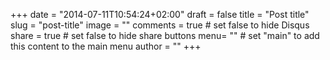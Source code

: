 +++
date = "2014-07-11T10:54:24+02:00"
draft = false
title = "Post title"
slug = "post-title"
image = ""
comments = true	# set false to hide Disqus
share = true	# set false to hide share buttons
menu= ""		# set "main" to add this content to the main menu
author = ""
+++
